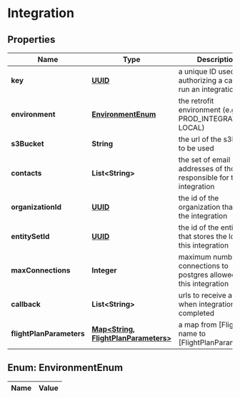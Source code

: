 

# Integration

## Properties

Name | Type | Description | Notes
------------ | ------------- | ------------- | -------------
**key** | [**UUID**](UUID.md) | a unique ID used for authorizing a call to run an integration |  [optional]
**environment** | [**EnvironmentEnum**](#EnvironmentEnum) | the retrofit environment (e.g. PROD_INTEGRATION, LOCAL) |  [optional]
**s3Bucket** | **String** | the url of the s3bucket to be used |  [optional]
**contacts** | **List&lt;String&gt;** | the set of email addresses of those responsible for the integration |  [optional]
**organizationId** | [**UUID**](UUID.md) | the id of the organization that owns the integration |  [optional]
**entitySetId** | [**UUID**](UUID.md) | the id of the entity set that stores the logs for this integration |  [optional]
**maxConnections** | **Integer** | maximum number of connections to postgres allowed for this integration |  [optional]
**callback** | **List&lt;String&gt;** | urls to receive a POST when integration has completed |  [optional]
**flightPlanParameters** | [**Map&lt;String, FlightPlanParameters&gt;**](FlightPlanParameters.md) | a map from [Flight] name to [FlightPlanParameters] |  [optional]


## Enum: EnvironmentEnum

Name | Value
---- | -----




